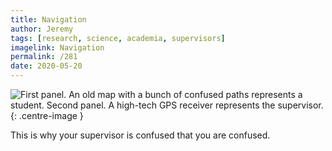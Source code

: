 ```yaml
---
title: Navigation
author: Jeremy
tags: [research, science, academia, supervisors]
imagelink: Navigation
permalink: /281
date: 2020-05-20
---
```


![First panel. An old map with a bunch of confused paths represents a student. Second panel. A high-tech GPS receiver represents the supervisor.](https://res.cloudinary.com/dh3hm8pb7/image/upload/c_scale,q_auto:best/v1535842782/Handwaving/Published/Navigation.png){: .centre-image }

This is why your supervisor is confused that you are confused.
